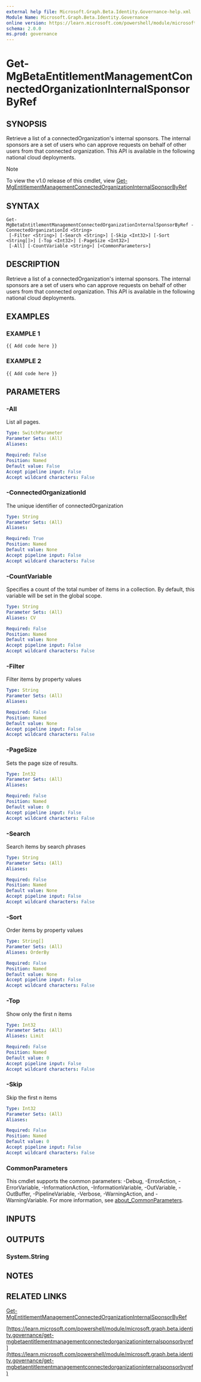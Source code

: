 ```yaml
---
external help file: Microsoft.Graph.Beta.Identity.Governance-help.xml
Module Name: Microsoft.Graph.Beta.Identity.Governance
online version: https://learn.microsoft.com/powershell/module/microsoft.graph.beta.identity.governance/get-mgbetaentitlementmanagementconnectedorganizationinternalsponsorbyref
schema: 2.0.0
ms.prod: governance
---
```


# Get-MgBetaEntitlementManagementConnectedOrganizationInternalSponsorByRef

## SYNOPSIS
Retrieve a list of a connectedOrganization's internal sponsors.
The internal sponsors are a set of users who can approve requests on behalf of other users from that connected organization.
This API is available in the following national cloud deployments.

> [!NOTE]
> To view the v1.0 release of this cmdlet, view [Get-MgEntitlementManagementConnectedOrganizationInternalSponsorByRef](/powershell/module/Microsoft.Graph.Identity.Governance/Get-MgEntitlementManagementConnectedOrganizationInternalSponsorByRef?view=graph-powershell-1.0)

## SYNTAX

```
Get-MgBetaEntitlementManagementConnectedOrganizationInternalSponsorByRef -ConnectedOrganizationId <String>
 [-Filter <String>] [-Search <String>] [-Skip <Int32>] [-Sort <String[]>] [-Top <Int32>] [-PageSize <Int32>]
 [-All] [-CountVariable <String>] [<CommonParameters>]
```

## DESCRIPTION
Retrieve a list of a connectedOrganization's internal sponsors.
The internal sponsors are a set of users who can approve requests on behalf of other users from that connected organization.
This API is available in the following national cloud deployments.

## EXAMPLES

### EXAMPLE 1
```
{{ Add code here }}
```

### EXAMPLE 2
```
{{ Add code here }}
```

## PARAMETERS

### -All
List all pages.

```yaml
Type: SwitchParameter
Parameter Sets: (All)
Aliases:

Required: False
Position: Named
Default value: False
Accept pipeline input: False
Accept wildcard characters: False
```

### -ConnectedOrganizationId
The unique identifier of connectedOrganization

```yaml
Type: String
Parameter Sets: (All)
Aliases:

Required: True
Position: Named
Default value: None
Accept pipeline input: False
Accept wildcard characters: False
```

### -CountVariable
Specifies a count of the total number of items in a collection.
By default, this variable will be set in the global scope.

```yaml
Type: String
Parameter Sets: (All)
Aliases: CV

Required: False
Position: Named
Default value: None
Accept pipeline input: False
Accept wildcard characters: False
```

### -Filter
Filter items by property values

```yaml
Type: String
Parameter Sets: (All)
Aliases:

Required: False
Position: Named
Default value: None
Accept pipeline input: False
Accept wildcard characters: False
```

### -PageSize
Sets the page size of results.

```yaml
Type: Int32
Parameter Sets: (All)
Aliases:

Required: False
Position: Named
Default value: 0
Accept pipeline input: False
Accept wildcard characters: False
```

### -Search
Search items by search phrases

```yaml
Type: String
Parameter Sets: (All)
Aliases:

Required: False
Position: Named
Default value: None
Accept pipeline input: False
Accept wildcard characters: False
```

### -Sort
Order items by property values

```yaml
Type: String[]
Parameter Sets: (All)
Aliases: OrderBy

Required: False
Position: Named
Default value: None
Accept pipeline input: False
Accept wildcard characters: False
```

### -Top
Show only the first n items

```yaml
Type: Int32
Parameter Sets: (All)
Aliases: Limit

Required: False
Position: Named
Default value: 0
Accept pipeline input: False
Accept wildcard characters: False
```

### -Skip
Skip the first n items

```yaml
Type: Int32
Parameter Sets: (All)
Aliases:

Required: False
Position: Named
Default value: 0
Accept pipeline input: False
Accept wildcard characters: False
```

### CommonParameters
This cmdlet supports the common parameters: -Debug, -ErrorAction, -ErrorVariable, -InformationAction, -InformationVariable, -OutVariable, -OutBuffer, -PipelineVariable, -Verbose, -WarningAction, and -WarningVariable. For more information, see [about_CommonParameters](http://go.microsoft.com/fwlink/?LinkID=113216).

## INPUTS

## OUTPUTS

### System.String
## NOTES

## RELATED LINKS
[Get-MgEntitlementManagementConnectedOrganizationInternalSponsorByRef](/powershell/module/Microsoft.Graph.Identity.Governance/Get-MgEntitlementManagementConnectedOrganizationInternalSponsorByRef?view=graph-powershell-1.0)

[https://learn.microsoft.com/powershell/module/microsoft.graph.beta.identity.governance/get-mgbetaentitlementmanagementconnectedorganizationinternalsponsorbyref](https://learn.microsoft.com/powershell/module/microsoft.graph.beta.identity.governance/get-mgbetaentitlementmanagementconnectedorganizationinternalsponsorbyref)



